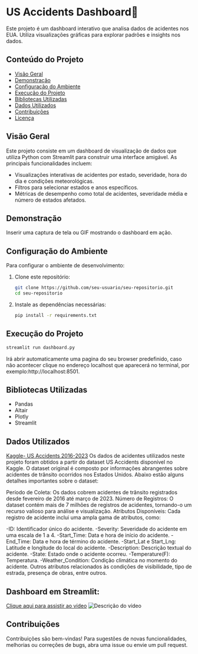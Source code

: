 # US Accidents Dashboard🚗

Este projeto é um dashboard interativo que analisa dados de acidentes nos EUA. Utiliza visualizações gráficas para explorar padrões e insights nos dados.

## Conteúdo do Projeto

- [Visão Geral](#visão-geral)
- [Demonstração](#demonstração)
- [Configuração do Ambiente](#configuração-do-ambiente)
- [Execução do Projeto](#execução-do-projeto)
- [Bibliotecas Utilizadas](#bibliotecas-utilizadas)
- [Dados Utilizados](#dados-utilizados)
- [Contribuições](#contribuições)
- [Licença](#licença)

## Visão Geral

Este projeto consiste em um dashboard de visualização de dados que utiliza Python com Streamlit para construir uma interface amigável. As principais funcionalidades incluem:

- Visualizações interativas de acidentes por estado, severidade, hora do dia e condições meteorológicas.
- Filtros para selecionar estados e anos específicos.
- Métricas de desempenho como total de acidentes, severidade média e número de estados afetados.

## Demonstração

Inserir uma captura de tela ou GIF mostrando o dashboard em ação.

## Configuração do Ambiente

Para configurar o ambiente de desenvolvimento:

1. Clone este repositório:

   ```bash
   git clone https://github.com/seu-usuario/seu-repositorio.git
   cd seu-repositorio
   ```
2. Instale as dependências necessárias:

   ```bash
   pip install -r requirements.txt
   ```
## Execução do Projeto
```bash
streamlit run dashboard.py
```
Irá abrir automaticamente uma pagina do seu browser predefinido, caso não acontecer clique no endereço localhost que aparecerá no terminal, por exemplo:http://localhost:8501.

## Bibliotecas Utilizadas

- Pandas
- Altair
- Plotly
- Streamlit

## Dados Utilizados
[Kaggle- US Accidents 2016-2023](https://www.kaggle.com/datasets/sobhanmoosavi/us-accidents)
Os dados de acidentes utilizados neste projeto foram obtidos a partir do dataset US Accidents disponível no Kaggle. O dataset original é composto por informações abrangentes sobre acidentes de trânsito ocorridos nos Estados Unidos. Abaixo estão alguns detalhes importantes sobre o dataset:

Período de Coleta: Os dados cobrem acidentes de trânsito registrados desde fevereiro de 2016 até março de 2023.
Número de Registros: O dataset contém mais de 7 milhões de registros de acidentes, tornando-o um recurso valioso para análise e visualização.
Atributos Disponíveis: Cada registro de acidente inclui uma ampla gama de atributos, como:

-ID: Identificador único do acidente.
-Severity: Severidade do acidente em uma escala de 1 a 4.
-Start_Time: Data e hora de início do acidente.
-End_Time: Data e hora de término do acidente.
-Start_Lat e Start_Lng: Latitude e longitude do local do acidente.
-Description: Descrição textual do acidente.
-State: Estado onde o acidente ocorreu.
-Temperature(F): Temperatura.
-Weather_Condition: Condição climática no momento do acidente.
Outros atributos relacionados às condições de visibilidade, tipo de estrada, presença de obras, entre outros.

## Dashboard em Streamlit:
[Clique aqui para assistir ao vídeo](assets/Dashboard.mp4)
![Descrição do vídeo](assets/thumbnail.png)

## Contribuições
Contribuições são bem-vindas! Para sugestões de novas funcionalidades, melhorias ou correções de bugs, abra uma issue ou envie um pull request.

